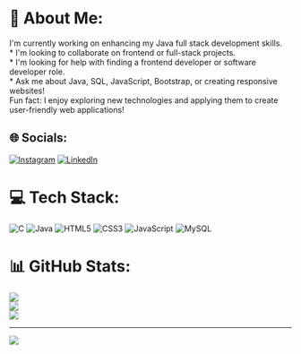 # 💫 About Me:
I'm currently working on enhancing my Java full stack development skills.<br>* I'm looking to collaborate on frontend or full-stack projects.<br>* I'm looking for help with finding a frontend developer or software developer role.<br>* Ask me about Java, SQL, JavaScript, Bootstrap, or creating responsive websites!<br>Fun fact: I enjoy exploring new technologies and applying them to create user-friendly web applications!


## 🌐 Socials:
[![Instagram](https://img.shields.io/badge/Instagram-%23E4405F.svg?logo=Instagram&logoColor=white)](https://instagram.com/.) [![LinkedIn](https://img.shields.io/badge/LinkedIn-%230077B5.svg?logo=linkedin&logoColor=white)](https://linkedin.com/in/.) 

# 💻 Tech Stack:
![C](https://img.shields.io/badge/c-%2300599C.svg?style=for-the-badge&logo=c&logoColor=white) ![Java](https://img.shields.io/badge/java-%23ED8B00.svg?style=for-the-badge&logo=openjdk&logoColor=white) ![HTML5](https://img.shields.io/badge/html5-%23E34F26.svg?style=for-the-badge&logo=html5&logoColor=white) ![CSS3](https://img.shields.io/badge/css3-%231572B6.svg?style=for-the-badge&logo=css3&logoColor=white) ![JavaScript](https://img.shields.io/badge/javascript-%23323330.svg?style=for-the-badge&logo=javascript&logoColor=%23F7DF1E) ![MySQL](https://img.shields.io/badge/mysql-4479A1.svg?style=for-the-badge&logo=mysql&logoColor=white)
# 📊 GitHub Stats:
![](https://github-readme-stats.vercel.app/api?username=SRIRAMKUMAR2002&theme=transparent&hide_border=false&include_all_commits=true&count_private=true)<br/>
![](https://github-readme-streak-stats.herokuapp.com/?user=SRIRAMKUMAR2002&theme=transparent&hide_border=false)<br/>
![](https://github-readme-stats.vercel.app/api/top-langs/?username=SRIRAMKUMAR2002&theme=transparent&hide_border=false&include_all_commits=true&count_private=true&layout=compact)

---
[![](https://visitcount.itsvg.in/api?id=SRIRAMKUMAR2002&icon=4&color=0)](https://visitcount.itsvg.in)

<!-- Proudly created with GPRM ( https://gprm.itsvg.in ) -->